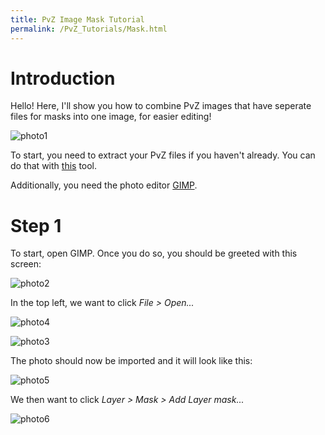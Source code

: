 ```yaml
---
title: PvZ Image Mask Tutorial
permalink: /PvZ_Tutorials/Mask.html
---
```

# Introduction

Hello! Here, I'll show you how to combine PvZ images that have seperate files for masks into one image, for easier editing!

![photo1](https://media.discordapp.net/attachments/1004911792423718983/1085250543829651549/image.png)

To start, you need to extract your PvZ files if you haven't already. You can do that with [this](https://cdn.discordapp.com/attachments/1030904713736110191/1066022952467968110/Plants_vs_Zombies_main.pak_Patcherer.exe) tool.

Additionally, you need the photo editor [GIMP](https://www.gimp.org/).

# Step 1

To start, open GIMP. Once you do so, you should be greeted with this screen:

![photo2](https://media.discordapp.net/attachments/1004911792423718983/1085250965118136452/image.png?width=1090&height=586)

In the top left, we want to click *File > Open...* 

![photo4](https://media.discordapp.net/attachments/1004911792423718983/1085250910999036014/image.png)

![photo3](https://media.discordapp.net/attachments/1004911792423718983/1085251137575329802/image.png?width=615&height=27)

The photo should now be imported and it will look like this:

![photo5](https://media.discordapp.net/attachments/1004911792423718983/1085251472893153351/image.png?width=1090&height=586)

We then want to click *Layer > Mask > Add Layer mask...*

![photo6](https://media.discordapp.net/attachments/1004911792423718983/1085251252620894218/image.png)

